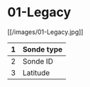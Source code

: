 # 01-Legacy

[[/images/01-Legacy.jpg]]

| 1 | Sonde type |
|---|---|
| 2 | Sonde ID |
| 3 | Latitude |

